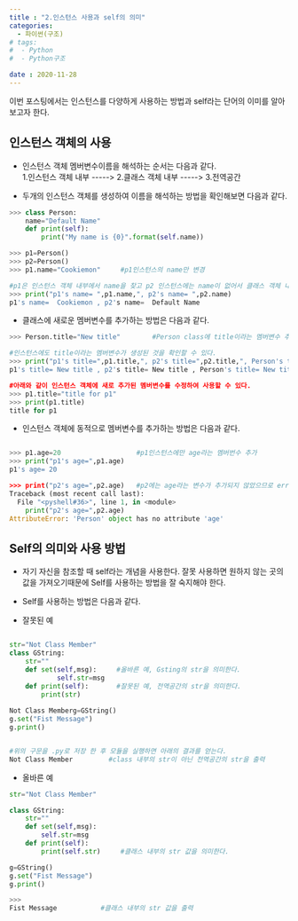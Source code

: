 ```yaml
---
title : "2.인스턴스 사용과 self의 의미"
categories:
  - 파이썬(구조)
# tags:
#  - Python
#  - Python구조

date : 2020-11-28
---
```



이번 포스팅에서는 인스턴스를 다양하게 사용하는 방법과 self라는 단어의 이미를 알아보고자 한다.  

인스턴스 객체의 사용 
--- 

- 인스턴스 객체 멤버변수이름을 해석하는 순서는 다음과 같다.   
1.인스턴스 객체 내부 -----> 2.클래스 객체 내부  -----> 3.전역공간  

- 두개의 인스턴스 객체를 생성하여 이름을 해석하는 방법을 확인해보면 다음과 같다.  

```python 
>>> class Person:
	name="Default Name"
	def print(self):
		print("My name is {0}".format(self.name))

>>> p1=Person()
>>> p2=Person()
>>> p1.name="Cookiemon"     #p1인스턴스의 name만 변경

#p1은 인스턴스 객체 내부에서 name을 찾고 p2 인스턴스에는 name이 없어서 클래스 객체 내부에서 찾는다.
>>> print("p1's name= ",p1.name,", p2's name= ",p2.name)
p1's name=  Cookiemon , p2's name=  Default Name    

```

- 클래스에 새로운 멤버변수를 추가하는 방법은 다음과 같다.  

```python 
>>> Person.title="New title"        #Person class에 title이라는 멤버변수 추가 

#인스턴스에도 title이라는 멤버변수가 생성된 것을 확인할 수 있다. 
>>> print("p1's title=",p1.title,", p2's title=",p2.title,", Person's title=",Person.title)
p1's title= New title , p2's title= New title , Person's title= New title 

#아래와 같이 인스턴스 객체에 새로 추가된 멤버변수를 수정하여 사용할 수 있다.
>>> p1.title="title for p1"
>>> print(p1.title)
title for p1

```

- 인스턴스 객체에 동적으로 멤버변수를 추가하는 방법은 다음과 같다.  

```python 

>>> p1.age=20                   #p1인스턴스에만 age라는 멤버번수 추가
>>> print("p1's age=",p1.age)
p1's age= 20

>>> print("p2's age=",p2.age)   #p2에는 age라는 변수가 추가되지 않았으므로 error가 발생한다.
Traceback (most recent call last):
  File "<pyshell#36>", line 1, in <module>
    print("p2's age=",p2.age)
AttributeError: 'Person' object has no attribute 'age'

```

Self의 의미와 사용 방법 
--- 

- 자기 자신을 참조할 때 self라는 개념을 사용한다. 잘못 사용하면 원하지 않는 곳의 값을 가져오기때문에 Self를 사용하는 방법을 잘 숙지해야 한다.  
- Self를 사용하는 방법은 다음과 같다.  

- 잘못된 예  
```python 

str="Not Class Member"
class GString:
  	str=""
  	def set(self,msg):     #올바른 예, Gsting의 str을 의미한다.
    		self.str=msg
  	def print(self):       #잘못된 예, 전역공간의 str을 의미한다.
  	  	print(str)
		
Not Class Memberg=GString()
g.set("Fist Message")
g.print()


#위의 구문을 .py로 저장 한 후 모듈을 실행하면 아래의 결과를 얻는다.
Not Class Member         #class 내부의 str이 아닌 전역공간의 str을 출력

```

- 올바른 예  
```python
str="Not Class Member"

class GString:
	str=""
	def set(self,msg):
		self.str=msg
	def print(self):
		print(self.str)     #클래스 내부의 str 값을 의미한다.

g=GString()
g.set("Fist Message")
g.print()

>>>
Fist Message           #클래스 내부의 str 값을 출력
```
